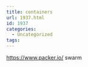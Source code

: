 ```yaml
---
title: containers
url: 1937.html
id: 1937
categories:
  - Uncategorized
tags:
---
```


https://www.packer.io/ swarm